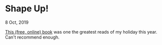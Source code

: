 # Shape Up!

<time data-slug="shapeup" datetime="2019-10-08T20:58:49+0200"> 8 Oct, 2019</time>

[This (free, online) book][SHAPEUP] was one the greatest reads of my holiday this year. Can't recommend enough.

[SHAPEUP]: https://basecamp.com/shapeup
